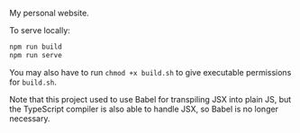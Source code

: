 My personal website.

To serve locally:
```bash
npm run build
npm run serve
```
You may also have to run `chmod +x build.sh` to give executable permissions for
`build.sh`.

Note that this project used to use Babel for transpiling JSX into plain JS, but the
TypeScript compiler is also able to handle JSX, so Babel is no longer necessary.
